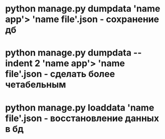 # python manage.py dumpdata 'name app'> 'name file'.json - сохранение дб
# python manage.py dumpdata --indent 2 'name app'> 'name file'.json - сделать более четабельным


# python manage.py loaddata 'name file'.json - восстановление данных в бд